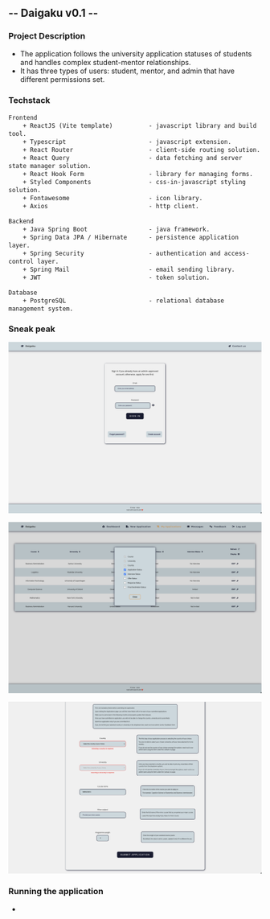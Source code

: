 ## -- Daigaku v0.1 --

### Project Description
+ The application follows the university application statuses of students and handles complex student-mentor relationships.
+ It has three types of users: student, mentor, and admin that have different permissions set.


### Techstack
```
Frontend
    + ReactJS (Vite template)          - javascript library and build tool.
    + Typescript                       - javascript extension.
    + React Router                     - client-side routing solution.
    + React Query                      - data fetching and server state manager solution.
    + React Hook Form                  - library for managing forms.
    + Styled Components                - css-in-javascript styling solution.
    + Fontawesome                      - icon library.
    + Axios                            - http client.
```

```
Backend
    + Java Spring Boot                 - java framework.
    + Spring Data JPA / Hibernate      - persistence application layer.
    + Spring Security                  - authentication and access-control layer.
    + Spring Mail                      - email sending library.
    + JWT                              - token solution.
```

```
Database
    + PostgreSQL                       - relational database management system.
```


### Sneak peak
![login_page](./repo-assets/login_page.png)

![applications_table_modal](./repo-assets/applications_table_modal.png)

![application_form](./repo-assets/application_form.png)


### Running the application
+ 